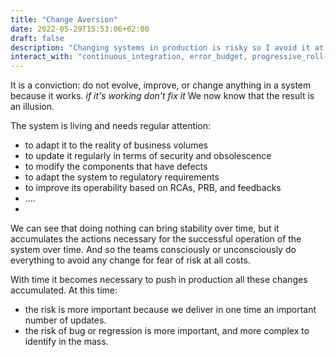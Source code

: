 ```yaml
---
title: "Change Aversion"
date: 2022-05-29T15:53:06+02:00
draft: false
description: "Changing systems in production is risky so I avoid it at all cost"
interact_with: "continuous_integration, error_budget, progressive_roll-out, hypercare, smoke_testing, continuous_deployment"
---
```


It is a conviction: do not evolve, improve, or change anything in a system because it works. 
*if it's working don't fix it* 
We now know that the result is an illusion. 
 
 
The system is living and needs regular attention: 
- to adapt it to the reality of business volumes 
-	to update it regularly in terms of security and obsolescence 
-	to modify the components that have defects 
-	to adapt the system to regulatory requirements 
-	to improve its operability based on RCAs, PRB, and feedbacks 
-	…. 
-
  
We can see that doing nothing can bring stability over time, but it accumulates the actions necessary for the successful operation of the system over time. And so the teams consciously or unconsciously do everything to avoid any change for fear of risk at all costs. 
 
 
With time it becomes necessary to push in production all these changes accumulated. At this time: 
-	the risk is more important because we deliver in one time an important number of updates. 
-	the risk of bug or regression is more important, and more complex to identify in the mass. 

